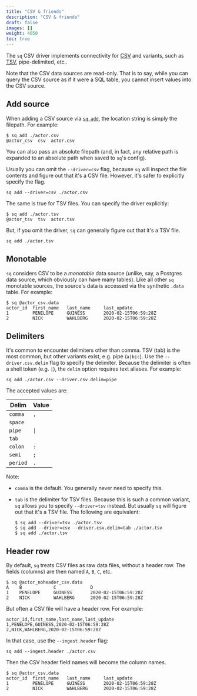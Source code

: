 ```yaml
---
title: "CSV & friends"
description: "CSV & friends"
draft: false
images: []
weight: 4050
toc: true
---
```

The `sq` CSV driver implements connectivity for [CSV](https://en.wikipedia.org/wiki/Comma-separated_values)
and variants, such as [TSV](https://en.wikipedia.org/wiki/Tab-separated_values), pipe-delimited, etc..

Note that the CSV data sources are read-only. That is to say, while you can query the CSV
source as if it were a SQL table, you cannot insert values into the CSV source.

## Add source

When adding a CSV source via [`sq add`](/docs/cmd/add), the location string is simply the filepath.
For example:

```shell
$ sq add ./actor.csv
@actor_csv  csv  actor.csv
```

You can also pass an absolute filepath (and, in fact, any relative path is expanded to
an absolute path when saved to `sq`'s config).

Usually you can omit the `--driver=csv` flag, because `sq` will inspect the file contents
and figure out that it's a CSV file. However, it's safer to explicitly specify the flag.

```shell
sq add --driver=csv ./actor.csv
```

The same is true for TSV files. You can specify the driver explicitly:

```shell
$ sq add ./actor.tsv
@actor_tsv  tsv  actor.tsv
```

But, if you omit the driver, `sq` can generally figure out that it's a TSV file.

```shell
sq add ./actor.tsv
```

## Monotable

`sq` considers CSV to be a _monotable_ data source (unlike, say, a Postgres data source, which
obviously can have many tables). Like all other `sq` monotable sources,
the source's data is accessed via the synthetic `.data` table. For example:

```shell
$ sq @actor_csv.data
actor_id  first_name   last_name     last_update
1         PENELOPE     GUINESS       2020-02-15T06:59:28Z
2         NICK         WAHLBERG      2020-02-15T06:59:28Z
```

## Delimiters

It's common to encounter delimiters other than comma. TSV (tab) is the most common, but other
variants exist, e.g. pipe (`a|b|c`). Use the `--driver.csv.delim` flag to specify
the delimiter. Because the delimiter is often a shell token (e.g. `|`), the `delim` option
requires text aliases. For example:

```shell
sq add ./actor.csv --driver.csv.delim=pipe
```

The accepted values are:

| Delim    | Value                     |
|----------|---------------------------|
| `comma`  | `,`                       |
| `space`  | <code>&nbsp;</code>       |
| `pipe`   | <code>&vert;</code>       |
| `tab`    | <code>&nbsp;&nbsp;</code> |
| `colon`  | `:`                       |
| `semi`   | `;`                       |
| `period` | `.`                       |

Note:

- `comma` is the default. You generally never need to specify this.
- `tab` is the delimiter for TSV files. Because this is such a common variant, `sq` allows
  you to specify `--driver=tsv` instead. But usually `sq` will figure out that it's a TSV file.
  The following are equivalent:

  ```shell
  $ sq add --driver=tsv ./actor.tsv
  $ sq add --driver=csv --driver.csv.delim=tab ./actor.tsv
  $ sq add ./actor.tsv
  ```

## Header row

By default, `sq` treats CSV files as raw data files, without a header row. The fields (columns)
are then named `A`, `B`, `C`, etc.

```shell
$ sq @actor_noheader_csv.data
A    B            C             D
1    PENELOPE     GUINESS       2020-02-15T06:59:28Z
2    NICK         WAHLBERG      2020-02-15T06:59:28Z
```

But often a CSV file will have a header row. For example:

```text
actor_id,first_name,last_name,last_update
1,PENELOPE,GUINESS,2020-02-15T06:59:28Z
2,NICK,WAHLBERG,2020-02-15T06:59:28Z
```

In that case, use the `--ingest.header` flag:

```shell
sq add --ingest.header ./actor.csv
```

Then the CSV header field names will become the column names.

```shell
$ sq @actor_csv.data
actor_id  first_name   last_name     last_update
1         PENELOPE     GUINESS       2020-02-15T06:59:28Z
2         NICK         WAHLBERG      2020-02-15T06:59:28Z
```

